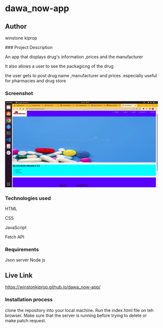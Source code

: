 # dawa_now-app
## Author
<p> winstone kiprop</p>
### Project Description
<p>An app that displays drug's information ,prices and the manufacturer </p>
<p>It also allows a user to see the packagicng of the drug </p>
<p>  the user gets to post drug name ,manufacturer and prices .especially useful for pharmacies and drug store </p>

### Screenshot
<img src="/assets/Screenshot from 2022-06-24 18-12-58.png">

### Technologies used
<p>HTML</p>
<p>CSS</p>
<p>JavaScript</p>
<p>Fetch API</p>


### Requirements
Json server
Node js

## Live Link
https://winstonkiprop.github.io/dawa_now-app/

### Installation process
clone the repository into your local machine.
Run the index.html file on teh browser.
Make sure that the server is running before trying to delete or make patch request.
